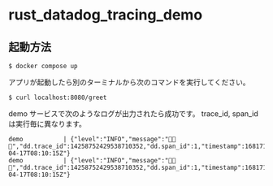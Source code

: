 # rust_datadog_tracing_demo

## 起動方法

```
$ docker compose up
```

アプリが起動したら別のターミナルから次のコマンドを実行してください。

```
$ curl localhost:8080/greet
```

demo サービスで次のようなログが出力されたら成功です。
trace_id, span_idは実行毎に異なります。

```
demo           | {"level":"INFO","message":"🦖🦖🦖","dd.trace_id":14258752429538710352,"dd.span_id":1,"timestamp":1681719015801,"ts":"2023-04-17T08:10:15Z"}
demo           | {"level":"INFO","message":"🌈🌈🌈","dd.trace_id":14258752429538710352,"dd.span_id":1,"timestamp":1681719015802,"ts":"2023-04-17T08:10:15Z"}
```
